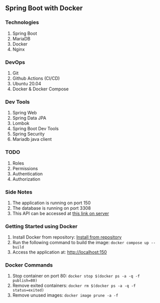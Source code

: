 ## Spring Boot with Docker

### Technologies
1. Spring Boot
2. MariaDB 
3. Docker
4. Nginx 

### DevOps
1. Git
2. Github Actions (CI/CD)
3. Ubuntu 20.04
4. Docker & Docker Compose

### Dev Tools
1. Spring Web
2. Spring Data JPA
3. Lombok
4. Spring Boot Dev Tools
5. Spring Security
6. Mariadb java client

### TODO
1. Roles
2. Permissions
3. Authentication
4. Authorization

### Side Notes
1. The application is running on port 150
2. The database is running on port 3308
3. This API can be accessed at [this link on server](https://shebogholo.com/springboot1/)


### Getting Started using Docker
1. Install Docker from repository:  [Install from repository](https://docs.docker.com/engine/install/ubuntu/#install-using-the-repository)
2. Run the following command to build the image: ` docker compose up --build `
3. Access the application at: [http://localhost:150](http://localhost:150)


### Docker Commands
1. Stop container on port 80: ` docker stop $(docker ps -a -q -f publish=80) `
2. Remove exited containers: ` docker rm $(docker ps -a -q -f status=exited) `
3. Remove unused images: ` docker image prune -a -f `
